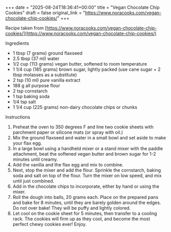 +++
date = "2025-08-24T18:36:41+00:00"
title = "Vegan Chocolate Chip Cookies"
draft = false
original_link = "https://www.noracooks.com/vegan-chocolate-chip-cookies/"
+++

Recipe taken from [https://www.noracooks.com/vegan-chocolate-chip-cookies/](https://www.noracooks.com/vegan-chocolate-chip-cookies/)

Ingredients

- 1 tbsp (7 grams) ground flaxseed
- 2.5 tbsp (37 ml) water
- 1/2 cup (113 grams) vegan butter, softened to room temperature
- 1 1/4 cup (185 grams) brown sugar, lightly packed (use cane sugar + 2 tbsp molasses as a substitute)
- 2 tsp (10 ml) pure vanilla extract
- 188 g all purpose flour
- 2 tsp cornstarch
- 1 tsp baking soda
- 1/4 tsp salt
- 1 1/4 cup (225 grams) non-dairy chocolate chips or chunks

Instructions

1. Preheat the oven to 350 degrees F and line two cookie sheets with parchment paper or silicone mats (or spray with oil.)
1. Mix the ground flaxseed and water in a small bowl and set aside to make your flax egg.
1. In a large bowl using a handheld mixer or a stand mixer with the paddle attachment, beat the softened vegan butter and brown sugar for 1-2 minutes until creamy.
1. Add the vanilla and the flax egg and mix to combine.
1. Next, stop the mixer and add the flour.
   Sprinkle the cornstarch, baking soda and salt on top of the flour.
   Turn the mixer on low speed, and mix until just combined.
1. Add in the chocolate chips to incorporate, either by hand or using the mixer.
1. Roll the dough into balls, 20 grams each.
   Place on the prepared pans and bake for 8 minutes, until they are barely golden around the edges.
   Do not over bake!
   They will be puffy and lightly colored.
1. Let cool on the cookie sheet for 5 minutes, then transfer to a cooling rack.
   The cookies will firm up as they cool, and become the most perfect chewy cookies ever!
   Enjoy.
